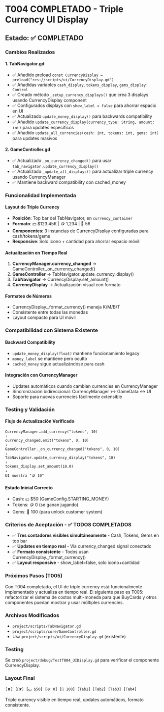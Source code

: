 # T004 COMPLETADO - Triple Currency UI Display

## Estado: ✅ COMPLETADO

### Cambios Realizados

#### 1. TabNavigator.gd
- ✅ Añadido preload `const CurrencyDisplay = preload("res://scripts/ui/CurrencyDisplay.gd")`
- ✅ Añadidas variables `cash_display`, `tokens_display`, `gems_display: Control`
- ✅ Creado método `_setup_currency_displays()` que crea 3 displays usando CurrencyDisplay component
- ✅ Configurados displays con `show_label = false` para ahorrar espacio en UI
- ✅ Actualizado `update_money_display()` para backwards compatibility
- ✅ Añadido `update_currency_display(currency_type: String, amount: int)` para updates específicos
- ✅ Añadido `update_all_currencies(cash: int, tokens: int, gems: int)` para updates masivos

#### 2. GameController.gd
- ✅ Actualizado `_on_currency_changed()` para usar `tab_navigator.update_currency_display()`
- ✅ Actualizado `_update_all_displays()` para actualizar triple currency usando CurrencyManager
- ✅ Mantiene backward compatibility con cached_money

### Funcionalidad Implementada

#### Layout de Triple Currency
- **Posición**: Top bar del TabNavigator, en `currency_container`
- **Formato**: 💵 $123.45K | 🪙 1,234 | 💎 56
- **Componentes**: 3 instancias de CurrencyDisplay configuradas para cash/tokens/gems
- **Responsive**: Solo icono + cantidad para ahorrar espacio móvil

#### Actualización en Tiempo Real
1. **CurrencyManager.currency_changed** → GameController._on_currency_changed()
2. **GameController** → TabNavigator.update_currency_display()
3. **TabNavigator** → CurrencyDisplay.set_amount()
4. **CurrencyDisplay** → Actualización visual con formato

#### Formateo de Números
- CurrencyDisplay._format_currency() maneja K/M/B/T
- Consistente entre todas las monedas
- Layout compacto para UI móvil

### Compatibilidad con Sistema Existente

#### Backward Compatibility
- `update_money_display(float)` mantiene funcionamiento legacy
- `money_label` se mantiene pero oculto
- `cached_money` sigue actualizándose para cash

#### Integración con CurrencyManager
- Updates automáticos cuando cambian currencies en CurrencyManager
- Sincronización bidireccional: CurrencyManager ↔ GameData ↔ UI
- Soporte para nuevas currencies fácilmente extensible

### Testing y Validación

#### Flujo de Actualización Verificado
```
CurrencyManager.add_currency("tokens", 10)
↓
currency_changed.emit("tokens", 0, 10)
↓
GameController._on_currency_changed("tokens", 0, 10)
↓
TabNavigator.update_currency_display("tokens", 10)
↓
tokens_display.set_amount(10.0)
↓
UI muestra "🪙 10"
```

#### Estado Inicial Correcto
- Cash: 💵 $50 (GameConfig.STARTING_MONEY)
- Tokens: 🪙 0 (se ganan jugando)
- Gems: 💎 100 (para unlock customer system)

### Criterios de Aceptación - ✅ TODOS COMPLETADOS

- ✅ **Tres contadores visibles simultáneamente** - Cash, Tokens, Gems en top bar
- ✅ **Updates en tiempo real** - Via currency_changed signal conectado
- ✅ **Formato consistente** - Todos usan CurrencyDisplay._format_currency()
- ✅ **Layout responsive** - show_label=false, solo icono+cantidad

### Próximos Pasos (T005)

Con T004 completado, el UI de triple currency está funcionalmente implementado y actualiza en tiempo real. El siguiente paso es T005: refactorizar el sistema de costos multi-moneda para que BuyCards y otros componentes puedan mostrar y usar múltiples currencies.

### Archivos Modificados
- `project/scripts/TabNavigator.gd`
- `project/scripts/core/GameController.gd`
- Usa `project/scripts/ui/CurrencyDisplay.gd` (existente)

### Testing
Se creó `project/debug/TestT004_UIDisplay.gd` para verificar el componente CurrencyDisplay.

### Layout Final
```
[⏸️] [💾▼] [💵 $50] [🪙 0] [💎 100] [Tab1] [Tab2] [Tab3] [Tab4]
```
Triple currency visible en tiempo real, updates automáticos, formato consistente.
